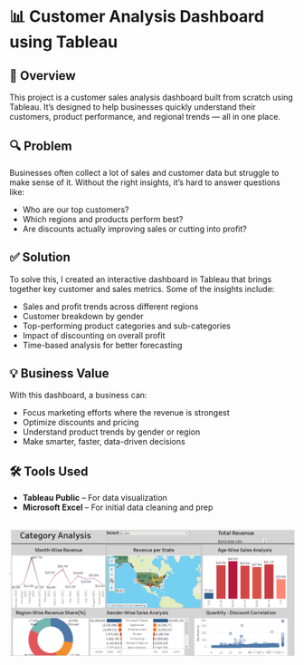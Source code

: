 # 📊 Customer Analysis Dashboard using Tableau

## 🧩 Overview

This project is a customer sales analysis dashboard built from scratch using Tableau. It’s designed to help businesses quickly understand their customers, product performance, and regional trends — all in one place.

## 🔍 Problem

Businesses often collect a lot of sales and customer data but struggle to make sense of it. Without the right insights, it’s hard to answer questions like:
- Who are our top customers?
- Which regions and products perform best?
- Are discounts actually improving sales or cutting into profit?

## ✅ Solution

To solve this, I created an interactive dashboard in Tableau that brings together key customer and sales metrics. Some of the insights include:

- Sales and profit trends across different regions
- Customer breakdown by gender
- Top-performing product categories and sub-categories
- Impact of discounting on overall profit
- Time-based analysis for better forecasting

## 💡 Business Value

With this dashboard, a business can:
- Focus marketing efforts where the revenue is strongest
- Optimize discounts and pricing
- Understand product trends by gender or region
- Make smarter, faster, data-driven decisions

## 🛠 Tools Used

- **Tableau Public** – For data visualization
- **Microsoft Excel** – For initial data cleaning and prep

![image alt](https://github.com/Salaam-Daris/Customer-Analysis-Tableau/blob/f47f687e939a0a46260770b979f523a7c1398ed5/CustomerAnalysisScreenshot.PNG)
---
